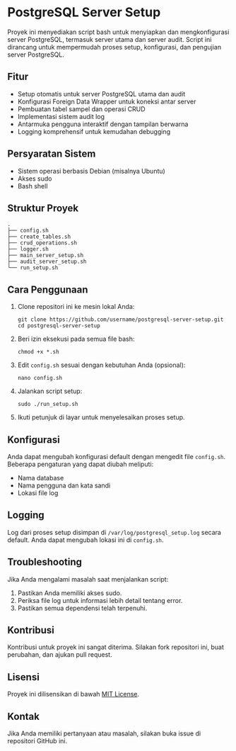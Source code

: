 # PostgreSQL Server Setup

Proyek ini menyediakan script bash untuk menyiapkan dan mengkonfigurasi server PostgreSQL, termasuk server utama dan server audit. Script ini dirancang untuk mempermudah proses setup, konfigurasi, dan pengujian server PostgreSQL.

## Fitur

- Setup otomatis untuk server PostgreSQL utama dan audit
- Konfigurasi Foreign Data Wrapper untuk koneksi antar server
- Pembuatan tabel sampel dan operasi CRUD
- Implementasi sistem audit log
- Antarmuka pengguna interaktif dengan tampilan berwarna
- Logging komprehensif untuk kemudahan debugging

## Persyaratan Sistem

- Sistem operasi berbasis Debian (misalnya Ubuntu)
- Akses sudo
- Bash shell

## Struktur Proyek

```
.
├── config.sh
├── create_tables.sh
├── crud_operations.sh
├── logger.sh
├── main_server_setup.sh
├── audit_server_setup.sh
└── run_setup.sh
```

## Cara Penggunaan

1. Clone repositori ini ke mesin lokal Anda:
   ```
   git clone https://github.com/username/postgresql-server-setup.git
   cd postgresql-server-setup
   ```

2. Beri izin eksekusi pada semua file bash:
   ```
   chmod +x *.sh
   ```

3. Edit `config.sh` sesuai dengan kebutuhan Anda (opsional):
   ```
   nano config.sh
   ```

4. Jalankan script setup:
   ```
   sudo ./run_setup.sh
   ```

5. Ikuti petunjuk di layar untuk menyelesaikan proses setup.

## Konfigurasi

Anda dapat mengubah konfigurasi default dengan mengedit file `config.sh`. Beberapa pengaturan yang dapat diubah meliputi:

- Nama database
- Nama pengguna dan kata sandi
- Lokasi file log

## Logging

Log dari proses setup disimpan di `/var/log/postgresql_setup.log` secara default. Anda dapat mengubah lokasi ini di `config.sh`.

## Troubleshooting

Jika Anda mengalami masalah saat menjalankan script:

1. Pastikan Anda memiliki akses sudo.
2. Periksa file log untuk informasi lebih detail tentang error.
3. Pastikan semua dependensi telah terpenuhi.

## Kontribusi

Kontribusi untuk proyek ini sangat diterima. Silakan fork repositori ini, buat perubahan, dan ajukan pull request.

## Lisensi

Proyek ini dilisensikan di bawah [MIT License](LICENSE).

## Kontak

Jika Anda memiliki pertanyaan atau masalah, silakan buka issue di repositori GitHub ini.